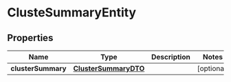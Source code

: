 

# ClusteSummaryEntity

## Properties

Name | Type | Description | Notes
------------ | ------------- | ------------- | -------------
**clusterSummary** | [**ClusterSummaryDTO**](ClusterSummaryDTO.md) |  |  [optional]



